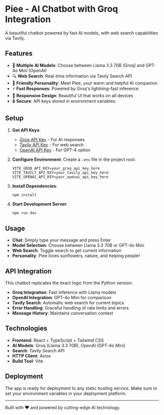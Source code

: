 # Piee - AI Chatbot with Groq Integration

A beautiful chatbot powered by fast AI models, with web search capabilities via Tavily.

## Features

- 🤖 **Multiple AI Models**: Choose between Llama 3.3 70B (Groq) and GPT-4o Mini (OpenAI)
- 🔍 **Web Search**: Real-time information via Tavily Search API
- 🌻 **Friendly Personality**: Meet Piee, your warm and helpful AI companion
- ⚡ **Fast Responses**: Powered by Groq's lightning-fast inference
- 📱 **Responsive Design**: Beautiful UI that works on all devices
- 🔒 **Secure**: API keys stored in environment variables

## Setup

1. **Get API Keys**:
   - [Groq API Key](https://console.groq.com/keys) - For AI responses
   - [Tavily API Key](https://app.tavily.com/home) - For web search
   - [OpenAI API Key](https://platform.openai.com/api-keys) - For GPT-4 option

2. **Configure Environment**:
   Create a `.env` file in the project root:
   ```env
   VITE_GROQ_API_KEY=your_groq_api_key_here
   VITE_TAVILY_API_KEY=your_tavily_api_key_here
   VITE_OPENAI_API_KEY=your_openai_api_key_here
   ```

3. **Install Dependencies**:
   ```bash
   npm install
   ```

4. **Start Development Server**:
   ```bash
   npm run dev
   ```

## Usage

- **Chat**: Simply type your message and press Enter
- **Model Selection**: Choose between Llama 3.3 70B or GPT-4o Mini
- **Web Search**: Toggle search to get current information
- **Personality**: Piee loves sunflowers, nature, and helping people!

## API Integration

This chatbot replicates the exact logic from the Python version:

- **Groq Integration**: Fast inference with Llama models
- **OpenAI Integration**: GPT-4o Mini for comparison
- **Tavily Search**: Automatic web search for current topics
- **Error Handling**: Graceful handling of rate limits and errors
- **Message History**: Maintains conversation context

## Technologies

- **Frontend**: React + TypeScript + Tailwind CSS
- **AI Models**: Groq (Llama 3.3 70B), OpenAI (GPT-4o Mini)
- **Search**: Tavily Search API
- **HTTP Client**: Axios
- **Build Tool**: Vite

## Deployment

The app is ready for deployment to any static hosting service. Make sure to set your environment variables in your deployment platform.

---

Built with ❤️ and powered by cutting-edge AI technology.
